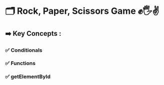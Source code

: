 # 🗂️ Rock, Paper, Scissors Game ✊🖐️✌️ 
## ➡️ Key Concepts :
### ✅ Conditionals
### ✅ Functions
### ✅ getElementById
